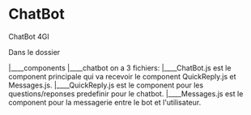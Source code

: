# ChatBot
 ChatBot 4GI

 Dans le dossier 

  |____components
      |____chatbot on a 3 fichiers:
           |____ChatBot.js est le component principale qui va recevoir le component QuickReply.js et Messages.js.
           |____QuickReply.js est le component pour les questions/reponses predefinir pour le chatbot.
           |____Messages.js est le component pour la messagerie entre le bot et l'utilisateur.


